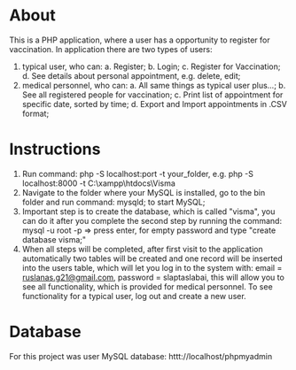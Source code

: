 # About
This is a PHP application, where a user has a opportunity to register for vaccination. In application there are two types of users:
1. typical user, who can:
  a. Register;
  b. Login;
  c. Register for Vaccination;
  d. See details about personal appointment, e.g. delete, edit;
2. medical personnel, who can:
  a. All same things as typical user plus...;
  b. See all registered people for vaccination;
  c. Print list of appointment for specific date, sorted by time;
  d. Export and Import appointments in .CSV format;
# Instructions
1. Run command: php -S localhost:port -t your_folder, e.g. php -S localhost:8000 -t C:\xampp\htdocs\Visma
2. Navigate to the folder where your MySQL is installed, go to the bin folder and run command: mysqld; to start MySQL;
3. Important step is to create the database, which is called "visma", you can do it after you complete the second step by running the command: mysql -u root -p => press enter, for empty password and type "create database visma;"
4. When all steps will be completed, after first visit to the application automatically two tables will be created and one record will be inserted into the users table, which will let you log in to the system with: email = ruslanas.g21@gmail.com, password = slaptaslabai, this will allow you to see all functionality, which is provided for medical personnel. To see functionality for a typical user, log out and create a new user.
# Database
For this project was user MySQL database: httt://localhost/phpmyadmin
